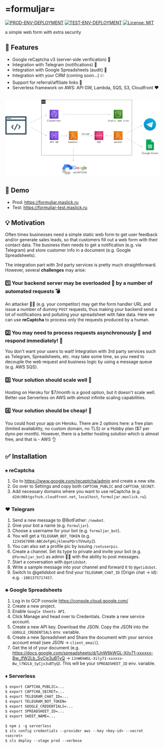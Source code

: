 # =formuljar=

[![PROD-ENV-DEPLOYMENT](https://github.com/maslick/formuljar/actions/workflows/prod.yml/badge.svg)](https://github.com/maslick/formuljar/actions?query=workflow%3APROD-ENV-DEPLOYMENT)
[![TEST-ENV-DEPLOYMENT](https://github.com/maslick/formuljar/actions/workflows/test.yml/badge.svg)](https://github.com/maslick/formuljar/actions?query=workflow%3ATEST-ENV-DEPLOYMENT)
[![License: MIT](https://img.shields.io/badge/License-MIT-green.svg)](https://opensource.org/licenses/MIT)

a simple web form with extra security

## :rocket: Features
* Google reCaptcha v3 (server-side verification) :boxing_glove:
* Integration with Telegram (notifications) :8ball:
* Integration with Google Spreadsheets (audit) :jigsaw:
* Integration with your CRM (coming soon...) :chart:
* Support for referral/affiliate links :money_mouth_face:
* Serverless framework on AWS: API GW, Lambda, SQS, S3, Cloudfront :heart:

<br><img src="formuljar-aws.png">

## :lollipop: Demo
* Prod: https://formuljar.maslick.ru
* Test: https://formuljar-test.maslick.ru

## :bulb: Motivation
Often times businesses need a simple static web form to get user feedback and/or generate sales leads, so that customers
fill out a web form with their contact data.
The business then needs to get a notification (e.g. via Telegram) and store customer info in a document (e.g. Google Spreadsheets).

The integration part with 3rd party services is pretty much straightforward. However, several **challenges** may arise:

### :one: Your backend server may be overloaded :no_good: by a number of automated requests :bomb:

An attacker :male_detective: (e.g. your competitor) may get the form handler URL and issue a number of dummy ``POST`` requests, thus making your backend send a lot of notifications and polluting your spreadsheet with fake data.
Here we can use **reCaptcha** to process only the requests produced by a human.

### :two: You may need to process requests asynchronously :ping_pong: and respond immediately! :horse_racing:
You don't want your users to wait!
Integration with 3rd party services such as Telegram, Spreadsheets, etc. may take some time, so you need to decouple the web request and business logic by using a message queue (e.g. AWS SQS).

### :three: Your solution should scale well :satellite:
Hosting on Heroku for $7/month is a good option, but it doesn't scale well. Better use Serverless on AWS with almost infinite scaling capabilities.

### :four: Your solution should be cheap! :money_with_wings:
You could host your app on Heroku. There are 2 options here: a free plan (limited availability, no custom domain, no TLS) or a Hobby plan ($7 per dyno per month). However, there is a better hosting solution which is almost free, and that is - AWS :ok_hand:



## :white_check_mark: Installation
### :spades: reCaptcha
1. Go to https://www.google.com/recaptcha/admin and create a new site.
2. Go over to Settings and copy both ``CAPTCHA_PUBLIC`` and ``CAPTCHA_SECRET``.
3. Add necessary domains where you want to use reCaptcha (e.g. ``d2dc90ktgsfnzk.cloudfront.net``, ``localhost``, ``formuljar.maslick.ru``).

### :hearts: Telegram
1. Send a new message to @BotFather: ``/newbot``.
2. Give your bot a name (e.g. ``Formuljar``).
3. Choose a username for your bot (e.g. ``formuljar_bot``).
4. You will get a ``TELEGRAM_BOT_TOKEN`` (e.g. ``1234567890:ABCdefgHijklmnoPQrsTUVwXyZ``).
5. You can also set a profile pic by issuing ``/setuserpic``.
6. Create a channel. Set its type to private and invite your bot (e.g. ``@formuljar_bot``) as admin 👩‍💼 with the ability to post messages.
7. Start a conversation with ``@getidsbot``.
8. Write a sample message into your channel and forward it to ``@getidsbot``.
9. Switch to @getidsbot and find your ``TELEGRAM_CHAT_ID`` (Origin chat -> id): e.g. ``-1001375717457``.

### :clubs: Google Spreadsheets
1. Log in to GCP console https://console.cloud.google.com/
2. Create a new project.
3. Enable ``Google Sheets API``.
4. Click Manage and head over to Credentials. Create a new service account.
5. Create a new API key. Download the JSON. Copy the JSON into the ``GOOGLE_CREDENTIALS`` env. variable.
6. Create a new Spreadsheet and Share the document with your service account email (see JSON -> ``client_email``).
7. Get the id of your document (e.g. https://docs.google.com/spreadsheets/d/1JnW6kWGL-Xily71-xxxxxx-Bw_lfW2Lb_SyCjx3uBTyQ -> ``1JnW6kWGL-Xily71-xxxxxx-Bw_lfW2Lb_SyCjx3uBTyQ``). This will be your ``SPREADSHEET_ID`` env. variable.

### :diamonds: Serverless
```
$ export CAPTCHA_PUBLIC=...
$ export CAPTCHA_SECRET=...
$ export TELEGRAM_CHAT_ID=...
$ export TELEGRAM_BOT_TOKEN=
$ export GOOGLE_CREDENTIALS=...
$ export SPREADSHEET_ID=...
$ export SHEET_NAME=...

$ npm i -g serverless
$ sls config credentials --provider aws --key <key-id> --secret <secret>
$ sls deploy --stage prod --verbose
```
